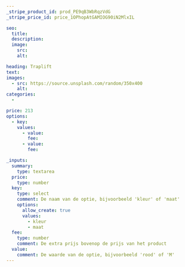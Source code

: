 ```yaml
---
_stripe_product_id: prod_PE9qB3WbRqzVdG 
_stripe_price_id: price_1OPhopAtGAMIOG90iN2MlxIL

seo:
  title:
  description:
  image:
    src: 
    alt: 

heading: Traplift 
text: 
images:
  - src: https://source.unsplash.com/random/350x400
    alt:
categories:
  - 

price: 213 
options:
  - key: 
    values:
      - value: 
        fee: 
      - value: 
        fee:

_inputs:
  summary:
    type: textarea
  price:
    type: number
  key:
    type: select
    comment: De naam van de optie, bijvoorbeeld 'kleur' of 'maat'
    options:
      allow_create: true
      values:
        - kleur
        - maat
  fee:
    type: number
    comment: De extra prijs bovenop de prijs van het product
  value:
    comment: De waarde van de optie, bijvoorbeeld 'rood' of 'M'
---
```

